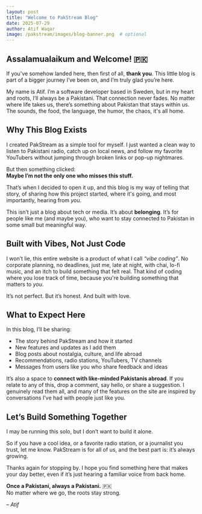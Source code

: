 ```yaml
---
layout: post
title: "Welcome to PakStream Blog"
date: 2025-07-29
author: Atif Waqar
image: /pakstream/images/blog-banner.png  # optional
---
```


## Assalamualaikum and Welcome! 🇵🇰

If you’ve somehow landed here, then first of all, **thank you**. This little blog is part of a bigger journey I’ve been on, and I’m truly glad you’re here.

My name is Atif. I’m a software developer based in Sweden, but in my heart and roots, I’ll always be a Pakistani. That connection never fades. No matter where life takes us, there’s something about Pakistan that stays within us. The sounds, the food, the language, the humor, the chaos, it's all home.

## Why This Blog Exists

I created PakStream as a simple tool for myself. I just wanted a clean way to listen to Pakistani radio, catch up on local news, and follow my favorite YouTubers without jumping through broken links or pop-up nightmares.

But then something clicked:  
**Maybe I’m not the only one who misses this stuff.**

That’s when I decided to open it up, and this blog is my way of telling that story, of sharing how this project started, where it's going, and most importantly, hearing from *you*.  

This isn’t just a blog about tech or media. It’s about **belonging**. It’s for people like me (and maybe you), who want to stay connected to Pakistan in some small but meaningful way.

## Built with Vibes, Not Just Code

I won’t lie, this entire website is a product of what I call *“vibe coding”*. No corporate planning, no deadlines, just me, late at night, with chai, lo-fi music, and an itch to build something that felt real. That kind of coding where you lose track of time, because you're building something that matters to *you*.

It’s not perfect. But it’s honest. And built with love.

## What to Expect Here

In this blog, I’ll be sharing:

- The story behind PakStream and how it started  
- New features and updates as I add them  
- Blog posts about nostalgia, culture, and life abroad  
- Recommendations, radio stations, YouTubers, TV channels  
- Messages from users like you who share feedback and ideas

It’s also a space to **connect with like-minded Pakistanis abroad**. If you relate to any of this, drop a comment, say hello, or share a suggestion. I genuinely read them all, and many of the features on the site are inspired by conversations I’ve had with people just like you.

## Let’s Build Something Together

I may be running this solo, but I don’t want to build it alone.

So if you have a cool idea, or a favorite radio station, or a journalist you trust, let me know. PakStream is for all of us, and the best part is: it’s always growing.

Thanks again for stopping by. I hope you find something here that makes your day better, even if it’s just hearing a familiar voice from back home.

**Once a Pakistani, always a Pakistani.** 🇵🇰  
No matter where we go, the roots stay strong.

– *Atif*
